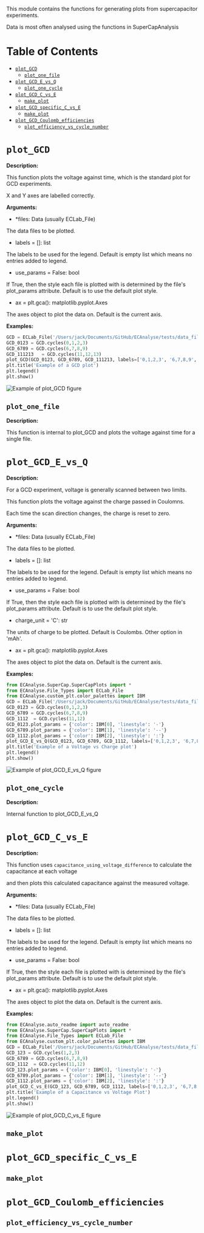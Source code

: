 This module contains the functions for generating plots from supercapacitor experiments.

Data is most often analysed using the functions in SuperCapAnalysis


# Table of Contents

- [`plot_GCD`](#`plot_gcd`)
  - [`plot_one_file`](#`plot_one_file`)
- [`plot_GCD_E_vs_Q`](#`plot_gcd_e_vs_q`)
  - [`plot_one_cycle`](#`plot_one_cycle`)
- [`plot_GCD_C_vs_E`](#`plot_gcd_c_vs_e`)
  - [`make_plot`](#`make_plot`)
- [`plot_GCD_specific_C_vs_E`](#`plot_gcd_specific_c_vs_e`)
  - [`make_plot`](#`make_plot`)
- [`plot_GCD_Coulomb_efficiencies`](#`plot_gcd_coulomb_efficiencies`)
  - [`plot_efficiency_vs_cycle_number`](#`plot_efficiency_vs_cycle_number`)

# `plot_GCD`

**Description:**

This function plots the voltage against time, which is the standard plot for GCD experiments.

X and Y axes are labelled correctly.



**Arguments:**

- *files: Data (usually ECLab_File)

The data files to be plotted.

- labels = []: list

The labels to be used for the legend. Default is empty list which means no entries added to legend.

- use_params = False: bool

If True, then the style each file is plotted with is determined by the file's plot_params attribute. Default is to use the default plot style.

- ax = plt.gca(): matplotlib.pyplot.Axes

The axes object to plot the data on. Default is the current axis.



**Examples:**

```python
GCD = ECLab_File('/Users/jack/Documents/GitHub/ECAnalyse/tests/data_files/ACC-20, 1M Na2SO4, N2 10mlmin-1, CO2 2,5mlmin-1, 2,5rpm_C01.txt')
GCD_0123 = GCD.cycles(0,1,2,3)
GCD_6789 = GCD.cycles(6,7,8,9)
GCD_111213   = GCD.cycles(11,12,13)
plot_GCD(GCD_0123, GCD_6789, GCD_111213, labels=['0,1,2,3', '6,7,8,9', '11,12,13'])
plt.title('Example of a GCD plot')
plt.legend()
plt.show()
```

![Example of plot_GCD figure](/SuperCap/ReadMeImages/plot_GCD.png)


## `plot_one_file`

**Description:**

This function is internal to plot_GCD and plots the voltage against time for a single file.


# `plot_GCD_E_vs_Q`

**Description:**

For a GCD experiment, voltage is generally scanned between two limits.

This function plots the voltage against the charge passed in Coulomns.

Each time the scan direction changes, the charge is reset to zero.



**Arguments:**

- *files: Data (usually ECLab_File)

The data files to be plotted.

- labels = []: list

The labels to be used for the legend. Default is empty list which means no entries added to legend.

- use_params = False: bool

If True, then the style each file is plotted with is determined by the file's plot_params attribute. Default is to use the default plot style.

- charge_unit = 'C': str

The units of charge to be plotted. Default is Coulombs. Other option in 'mAh'.

- ax = plt.gca(): matplotlib.pyplot.Axes

The axes object to plot the data on. Default is the current axis.



**Examples:**

```python
from ECAnalyse.SuperCap.SuperCapPlots import *
from ECAnalyse.File_Types import ECLab_File
from ECAnalyse.custom_plt.color_palettes import IBM
GCD = ECLab_File('/Users/jack/Documents/GitHub/ECAnalyse/tests/data_files/ACC-20, 1M Na2SO4, N2 10mlmin-1, CO2 2,5mlmin-1, 2,5rpm_C01.txt')
GCD_0123 = GCD.cycles(0,1,2,3)
GCD_6789 = GCD.cycles(6,7,8,9)
GCD_1112  = GCD.cycles(11,12)
GCD_0123.plot_params = {'color': IBM[0], 'linestyle': '-'}
GCD_6789.plot_params = {'color': IBM[1], 'linestyle': '--'}
GCD_1112.plot_params = {'color': IBM[2], 'linestyle': ':'}
plot_GCD_E_vs_Q(GCD_0123, GCD_6789, GCD_1112, labels=['0,1,2,3', '6,7,8,9', '11,12'], use_params=True)
plt.title('Example of a Voltage vs Charge plot')
plt.legend()
plt.show()
```



![Example of plot_GCD_E_vs_Q figure](/SuperCap/ReadMeImages/plot_GCD_E_vs_Q.png)


## `plot_one_cycle`

**Description:**

Internal function to plot_GCD_E_vs_Q


# `plot_GCD_C_vs_E`

**Description:**

This function uses `capacitance_using_voltage_difference` to calculate the capacitance at each voltage

and then plots this calculated capacitance against the measured voltage.



**Arguments:**

- *files: Data (usually ECLab_File)

The data files to be plotted.

- labels = []: list

The labels to be used for the legend. Default is empty list which means no entries added to legend.

- use_params = False: bool

If True, then the style each file is plotted with is determined by the file's plot_params attribute. Default is to use the default plot style.

- ax = plt.gca(): matplotlib.pyplot.Axes

The axes object to plot the data on. Default is the current axis.



**Examples:**

```python
from ECAnalyse.auto_readme import auto_readme
from ECAnalyse.SuperCap.SuperCapPlots import *
from ECAnalyse.File_Types import ECLab_File
from ECAnalyse.custom_plt.color_palettes import IBM
GCD = ECLab_File('/Users/jack/Documents/GitHub/ECAnalyse/tests/data_files/ACC-20, 1M Na2SO4, N2 10mlmin-1, CO2 2,5mlmin-1, 2,5rpm_C01.txt')
GCD_123 = GCD.cycles(1,2,3)
GCD_6789 = GCD.cycles(6,7,8,9)
GCD_1112  = GCD.cycles(11,12)
GCD_123.plot_params = {'color': IBM[0], 'linestyle': '-'}
GCD_6789.plot_params = {'color': IBM[1], 'linestyle': '--'}
GCD_1112.plot_params = {'color': IBM[2], 'linestyle': ':'}
plot_GCD_C_vs_E(GCD_123, GCD_6789, GCD_1112, labels=['0,1,2,3', '6,7,8,9', '11,12'], use_params=True)
plt.title('Example of a Capacitance vs Voltage Plot')
plt.legend()
plt.show()
```

![Example of plot_GCD_C_vs_E figure](/SuperCap/ReadMeImages/plot_GCD_C_vs_E.png)


## `make_plot`




# `plot_GCD_specific_C_vs_E`




## `make_plot`




# `plot_GCD_Coulomb_efficiencies`




## `plot_efficiency_vs_cycle_number`




